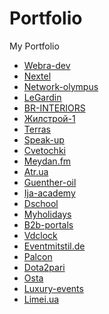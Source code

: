 # Portfolio
My Portfolio
<ul>
<li>
<a href='https://webra-dev.com/ru' target='_blank'> Webra-dev </a>
</li>
<li>
<a href='https://nextel.com.ua/' target='_blank'> Nextel </a>
</li>
<li>
<a href='https://www.network-olympus.com/' target='_blank'> Network-olympus </a>
</li>
<li>
<a href='https://legardin.ua/' target='_blank'> LeGardin </a>
</li>
<li>
<a href='http://brinter.wb-dv.com/ua' target='_blank'> BR-INTERIORS </a>
</li>
<li>
<a href='http://gs1.com.ua/' target='_blank'> Жилстрой-1 </a>
</li>
<li>
<a href='https://supermarketterras.com.ua/' target='_blank'> Terras </a>
</li>
<li>
<a href='https://new.speak-up.com.ua/' target='_blank'> Speak-up </a>
</li>
<li>
<a href='https://cvetochki.kiev.ua/' target='_blank'> Cvetochki </a>
</li>
<li>
<a href='http://meydan.fm/ua' target='_blank'> Meydan.fm </a>
</li>
<li>
<a href='http://atr.ua/' target='_blank'> Atr.ua </a>
</li>
<li>
<a href='http://guenther-oil.com/' target='_blank'> Guenther-oil </a>
</li>
<li>
<a href='https://ija-academy.com/' target='_blank'> Ija-academy </a>
</li>
<li>
<a href='https://dschool.com.ua/' target='_blank'> Dschool </a>
</li>
<li>
<a href='https://myholidays.com.ua/' target='_blank'> Myholidays </a>
</li>
<li>
<a href='https://b2b-portals.com' target='_blank'> B2b-portals </a>
</li>
<li>
<a href='https://vdclock.ru/' target='_blank'> Vdclock </a>
</li>
<li>
<a href='http://eventmitstil.de/' target='_blank'> Eventmitstil.de </a>
</li>
  <li>
<a href='http://palcon.kiev.ua/' target='_blank'> Palcon </a>
</li>
  
   <li>
<a href='https://dota2pari.com/ru' target='_blank'> Dota2pari </a>
</li>
   <li>
<a href='http://osta.com.ua/ru' target='_blank'> Osta </a>
</li>

   <li>
<a href='http://luxury-events.com.ua/' target='_blank'> Luxury-events </a>
</li>
   <li>
<a href='http://limei.ua/' target='_blank'> Limei.ua </a>
</li>
</ul>
